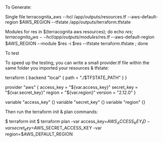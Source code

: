 
To Generate:

Single file
terracognita_aws --hcl /app/outputs/resources.tf --aws-default-region $AWS_REGION  --tfstate /app/outputs/terraform.tfstate 

Modules
for res in $(terracognita aws resources); do echo $res; terracognita_aws --hcl /app/outputs/modules/$res.tf --aws-default-region $AWS_REGION --module $res -i $res --tfstate terraform.tfstate  ; done






To test

To speed up the testing, you can write a small provider.tf file within the same folder you imported your resources & tfstate:

terraform {
 backend "local" {
   path = "./$TFSTATE_PATH"
 }
}

provider "aws" {
 access_key = "${var.access_key}"
 secret_key = "${var.secret_key}"
 region     = "${var.region}"
 version    = "2.12.0"
}

variable "access_key" {}
variable "secret_key" {}
variable "region" {}

Then run the terraform init & plan commands:

$ terraform init
$ terraform plan -var access_key=$AWS_ACCESS_KEY_ID -var secret_key=$AWS_SECRET_ACCESS_KEY -var region=$AWS_DEFAULT_REGION
